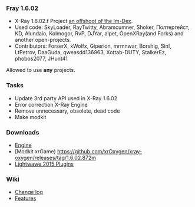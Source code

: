 ### Fray 1.6.02 
* X-Ray 1.6.02.f Project [an offshoot of the Im-Dex](https://github.com/Im-dex/xray-162).
* Used code: SkyLoader, RayTwitty, Abramcumner, Shoker, Полтергейст, KD, Alundaio, Kolmogor, RvP, DJYar, alpet, OpenXRay(and Forks) and another open-projects.
* Contributors: ForserX, xWolfx, Giperion, mrmnwar, Borshig, Sin!, LtPetrov, DaaGuda, qweasdd136963, Xottab-DUTY, StalkerEz, phobos2077, JHunt41

Allowed to use **any** projects.

### Tasks
* Update 3rd party API used in X-Ray 1.6.02
* Error correction X-Ray Engine
* Remove unnecessary, obsolete, dead code
* Make modkit

### Downloads
* [Engine](https://github.com/xrOxygen/xray-oxygen/releases/)
* [Modkit xrGame) https://github.com/xrOxygen/xray-oxygen/releases/tag/1.6.02.872m
* [Lightwawe 2015 Plugins](https://github.com/xrOxygen/xray-oxygen/releases/tag/LW_PLGN)

### Wiki
* [Change log](https://github.com/ForserX/FRay-Project/wiki)
* [Features](https://github.com/ForserX/FRay-Project/wiki/Features)